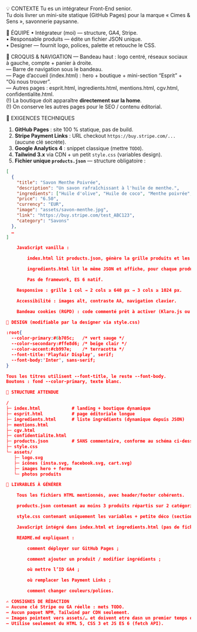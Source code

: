 💡 CONTEXTE
Tu es un intégrateur Front-End senior.  
Tu dois livrer un mini-site statique (GitHub Pages) pour la marque « Cimes & Sens », savonnerie paysanne.

👥 ÉQUIPE
• Intégrateur (moi) — structure, GA4, Stripe.  
• Responsable produits — édite un fichier JSON unique.  
• Designer — fournit logo, polices, palette et retouche le CSS.

📐 CROQUIS & NAVIGATION
— Bandeau haut : logo centré, réseaux sociaux à gauche, compte + panier à droite.  
— Barre de navigation sous le bandeau.  
— Page d’accueil (index.html) : hero + boutique + mini-section “Esprit” + “Où nous trouver”.  
— Autres pages : esprit.html, ingredients.html, mentions.html, cgv.html, confidentialite.html.  
(!) La boutique doit apparaître **directement sur la home**.  
(!) On conserve les autres pages pour le SEO / contenu éditorial.

🔧 EXIGENCES TECHNIQUES
1. **GitHub Pages** : site 100 % statique, pas de build.  
2. **Stripe Payment Links** : URL checkout `https://buy.stripe.com/...` (aucune clé secrète).  
3. **Google Analytics 4** : snippet classique (mettre `TODO`).  
4. **Tailwind 3.x** via CDN + un petit `style.css` (variables design).  
5. **Fichier unique `products.json`** — structure obligatoire :  

```json
[
  {
    "title": "Savon Menthe Poivrée",
    "description": "Un savon rafraîchissant à l'huile de menthe.",
    "ingredients": ["Huile d'olive", "Huile de coco", "Menthe poivrée", "Eau", "Soude"],
    "price": "6.50",
    "currency": "EUR",
    "image": "assets/savon-menthe.jpg",
    "link": "https://buy.stripe.com/test_ABC123",
    "category": "Savons"
  },
  …
]

    JavaScript vanilla :

        index.html lit products.json, génère la grille produits et les filtres catégories.

        ingredients.html lit le même JSON et affiche, pour chaque produit, son titre, sa description et la liste d’ingrédients (image optionnelle).

        Pas de framework, ES 6 natif.

    Responsive : grille 1 col → 2 cols ≥ 640 px → 3 cols ≥ 1024 px.

    Accessibilité : images alt, contraste AA, navigation clavier.

    Bandeau cookies (RGPD) : code commenté prêt à activer (Klaro.js ou CookieConsent).

🎨 DESIGN (modifiable par la designer via style.css)

:root{
  --color-primary:#6b705c;   /* vert sauge */
  --color-secondary:#ffe8d6; /* beige clair */
  --color-accent:#cb997e;    /* terracotta */
  --font-title:'Playfair Display', serif;
  --font-body:'Inter', sans-serif;
}

Tous les titres utilisent --font-title, le reste --font-body.
Boutons : fond --color-primary, texte blanc.

📂 STRUCTURE ATTENDUE

/
├─ index.html            # landing + boutique dynamique
├─ esprit.html           # page éditoriale longue
├─ ingredients.html      # liste ingrédients (dynamique depuis JSON)
├─ mentions.html
├─ cgv.html
├─ confidentialite.html
├─ products.json         # SANS commentaire, conforme au schéma ci-dessus
├─ style.css
└─ assets/
   ├─ logo.svg
   ├─ icônes (insta.svg, facebook.svg, cart.svg)
   ├─ images hero + ferme
   └─ photos produits

🔑 LIVRABLES À GÉNÉRER

    Tous les fichiers HTML mentionnés, avec header/footer cohérents.

    products.json contenant au moins 3 produits répartis sur 2 catégories pour exemple.

    style.css contenant uniquement les variables + petite déco (section-title, bouton nav).

    JavaScript intégré dans index.html et ingredients.html (pas de fichier séparé).

    README.md expliquant :

        comment déployer sur GitHub Pages ;

        comment ajouter un produit / modifier ingrédients ;

        où mettre l’ID GA4 ;

        où remplacer les Payment Links ;

        comment changer couleurs/polices.

✍️ CONSIGNES DE RÉDACTION
– Aucune clé Stripe ou GA réelle : mets TODO.
– Aucun paquet NPM, Tailwind par CDN seulement.
– Images pointent vers assets/… et doivent etre dasn un premier temps des images fausse.
– Utilise seulement du HTML 5, CSS 3 et JS ES 6 (fetch API).


